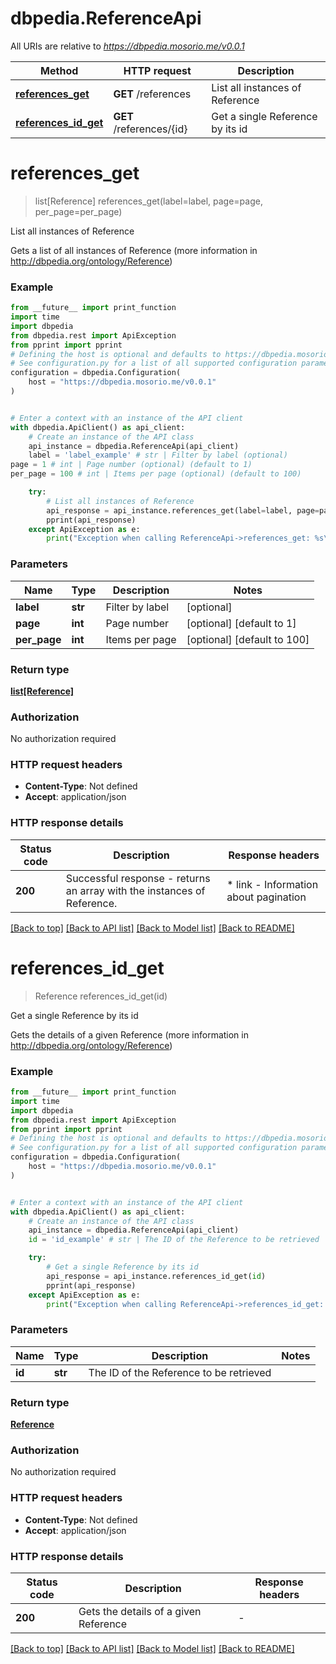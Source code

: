 # dbpedia.ReferenceApi

All URIs are relative to *https://dbpedia.mosorio.me/v0.0.1*

Method | HTTP request | Description
------------- | ------------- | -------------
[**references_get**](ReferenceApi.md#references_get) | **GET** /references | List all instances of Reference
[**references_id_get**](ReferenceApi.md#references_id_get) | **GET** /references/{id} | Get a single Reference by its id


# **references_get**
> list[Reference] references_get(label=label, page=page, per_page=per_page)

List all instances of Reference

Gets a list of all instances of Reference (more information in http://dbpedia.org/ontology/Reference)

### Example

```python
from __future__ import print_function
import time
import dbpedia
from dbpedia.rest import ApiException
from pprint import pprint
# Defining the host is optional and defaults to https://dbpedia.mosorio.me/v0.0.1
# See configuration.py for a list of all supported configuration parameters.
configuration = dbpedia.Configuration(
    host = "https://dbpedia.mosorio.me/v0.0.1"
)


# Enter a context with an instance of the API client
with dbpedia.ApiClient() as api_client:
    # Create an instance of the API class
    api_instance = dbpedia.ReferenceApi(api_client)
    label = 'label_example' # str | Filter by label (optional)
page = 1 # int | Page number (optional) (default to 1)
per_page = 100 # int | Items per page (optional) (default to 100)

    try:
        # List all instances of Reference
        api_response = api_instance.references_get(label=label, page=page, per_page=per_page)
        pprint(api_response)
    except ApiException as e:
        print("Exception when calling ReferenceApi->references_get: %s\n" % e)
```

### Parameters

Name | Type | Description  | Notes
------------- | ------------- | ------------- | -------------
 **label** | **str**| Filter by label | [optional] 
 **page** | **int**| Page number | [optional] [default to 1]
 **per_page** | **int**| Items per page | [optional] [default to 100]

### Return type

[**list[Reference]**](Reference.md)

### Authorization

No authorization required

### HTTP request headers

 - **Content-Type**: Not defined
 - **Accept**: application/json

### HTTP response details
| Status code | Description | Response headers |
|-------------|-------------|------------------|
**200** | Successful response - returns an array with the instances of Reference. |  * link - Information about pagination <br>  |

[[Back to top]](#) [[Back to API list]](../README.md#documentation-for-api-endpoints) [[Back to Model list]](../README.md#documentation-for-models) [[Back to README]](../README.md)

# **references_id_get**
> Reference references_id_get(id)

Get a single Reference by its id

Gets the details of a given Reference (more information in http://dbpedia.org/ontology/Reference)

### Example

```python
from __future__ import print_function
import time
import dbpedia
from dbpedia.rest import ApiException
from pprint import pprint
# Defining the host is optional and defaults to https://dbpedia.mosorio.me/v0.0.1
# See configuration.py for a list of all supported configuration parameters.
configuration = dbpedia.Configuration(
    host = "https://dbpedia.mosorio.me/v0.0.1"
)


# Enter a context with an instance of the API client
with dbpedia.ApiClient() as api_client:
    # Create an instance of the API class
    api_instance = dbpedia.ReferenceApi(api_client)
    id = 'id_example' # str | The ID of the Reference to be retrieved

    try:
        # Get a single Reference by its id
        api_response = api_instance.references_id_get(id)
        pprint(api_response)
    except ApiException as e:
        print("Exception when calling ReferenceApi->references_id_get: %s\n" % e)
```

### Parameters

Name | Type | Description  | Notes
------------- | ------------- | ------------- | -------------
 **id** | **str**| The ID of the Reference to be retrieved | 

### Return type

[**Reference**](Reference.md)

### Authorization

No authorization required

### HTTP request headers

 - **Content-Type**: Not defined
 - **Accept**: application/json

### HTTP response details
| Status code | Description | Response headers |
|-------------|-------------|------------------|
**200** | Gets the details of a given Reference |  -  |

[[Back to top]](#) [[Back to API list]](../README.md#documentation-for-api-endpoints) [[Back to Model list]](../README.md#documentation-for-models) [[Back to README]](../README.md)

